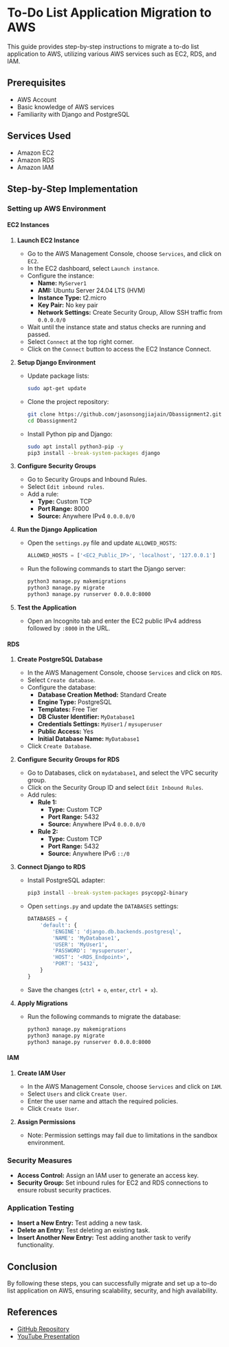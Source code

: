 # To-Do List Application Migration to AWS

This guide provides step-by-step instructions to migrate a to-do list application to AWS, utilizing various AWS services such as EC2, RDS, and IAM.

## Prerequisites

- AWS Account
- Basic knowledge of AWS services
- Familiarity with Django and PostgreSQL

## Services Used

- Amazon EC2
- Amazon RDS
- Amazon IAM

## Step-by-Step Implementation

### Setting up AWS Environment

#### EC2 Instances

1. **Launch EC2 Instance**
   - Go to the AWS Management Console, choose `Services`, and click on `EC2`.
   - In the EC2 dashboard, select `Launch instance`.
   - Configure the instance:
     - **Name:** `MyServer1`
     - **AMI:** Ubuntu Server 24.04 LTS (HVM)
     - **Instance Type:** t2.micro
     - **Key Pair:** No key pair
     - **Network Settings:** Create Security Group, Allow SSH traffic from `0.0.0.0/0`
   - Wait until the instance state and status checks are running and passed.
   - Select `Connect` at the top right corner.
   - Click on the `Connect` button to access the EC2 Instance Connect.

2. **Setup Django Environment**
   - Update package lists:
     ```bash
     sudo apt-get update
     ```
   - Clone the project repository:
     ```bash
     git clone https://github.com/jasonsongjiajain/Dbassignment2.git
     cd Dbassignment2
     ```
   - Install Python pip and Django:
     ```bash
     sudo apt install python3-pip -y
     pip3 install --break-system-packages django
     ```

3. **Configure Security Groups**
   - Go to Security Groups and Inbound Rules.
   - Select `Edit inbound rules`.
   - Add a rule:
     - **Type:** Custom TCP
     - **Port Range:** 8000
     - **Source:** Anywhere IPv4 `0.0.0.0/0`

4. **Run the Django Application**
   - Open the `settings.py` file and update `ALLOWED_HOSTS`:
     ```python
     ALLOWED_HOSTS = ['<EC2_Public_IP>', 'localhost', '127.0.0.1']
     ```
   - Run the following commands to start the Django server:
     ```bash
     python3 manage.py makemigrations
     python3 manage.py migrate
     python3 manage.py runserver 0.0.0.0:8000
     ```

5. **Test the Application**
   - Open an Incognito tab and enter the EC2 public IPv4 address followed by `:8000` in the URL.

#### RDS

1. **Create PostgreSQL Database**
   - In the AWS Management Console, choose `Services` and click on `RDS`.
   - Select `Create database`.
   - Configure the database:
     - **Database Creation Method:** Standard Create
     - **Engine Type:** PostgreSQL
     - **Templates:** Free Tier
     - **DB Cluster Identifier:** `MyDatabase1`
     - **Credentials Settings:** `MyUser1` / `mysuperuser`
     - **Public Access:** Yes
     - **Initial Database Name:** `MyDatabase1`
   - Click `Create Database`.

2. **Configure Security Groups for RDS**
   - Go to Databases, click on `mydatabase1`, and select the VPC security group.
   - Click on the Security Group ID and select `Edit Inbound Rules`.
   - Add rules:
     - **Rule 1:**
       - **Type:** Custom TCP
       - **Port Range:** 5432
       - **Source:** Anywhere IPv4 `0.0.0.0/0`
     - **Rule 2:**
       - **Type:** Custom TCP
       - **Port Range:** 5432
       - **Source:** Anywhere IPv6 `::/0`

3. **Connect Django to RDS**
   - Install PostgreSQL adapter:
     ```bash
     pip3 install --break-system-packages psycopg2-binary
     ```
   - Open `settings.py` and update the `DATABASES` settings:
     ```python
     DATABASES = {
         'default': {
             'ENGINE': 'django.db.backends.postgresql',
             'NAME': 'MyDatabase1',
             'USER': 'MyUser1',
             'PASSWORD': 'mysuperuser',
             'HOST': '<RDS_Endpoint>',
             'PORT': '5432',
         }
     }
     ```
   - Save the changes (`ctrl + o`, `enter`, `ctrl + x`).

4. **Apply Migrations**
   - Run the following commands to migrate the database:
     ```bash
     python3 manage.py makemigrations
     python3 manage.py migrate
     python3 manage.py runserver 0.0.0.0:8000
     ```

#### IAM

1. **Create IAM User**
   - In the AWS Management Console, choose `Services` and click on `IAM`.
   - Select `Users` and click `Create User`.
   - Enter the user name and attach the required policies.
   - Click `Create User`.

2. **Assign Permissions**
   - Note: Permission settings may fail due to limitations in the sandbox environment.

### Security Measures

- **Access Control:** Assign an IAM user to generate an access key.
- **Security Group:** Set inbound rules for EC2 and RDS connections to ensure robust security practices.

### Application Testing

- **Insert a New Entry:** Test adding a new task.
- **Delete an Entry:** Test deleting an existing task.
- **Insert Another New Entry:** Test adding another task to verify functionality.

## Conclusion

By following these steps, you can successfully migrate and set up a to-do list application on AWS, ensuring scalability, security, and high availability.

## References

- [GitHub Repository](https://github.com/jasonsongjiajain/Dbassignment2.git)
- [YouTube Presentation](https://youtu.be/1AbD97eD2WM)
